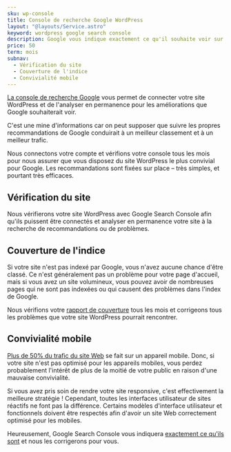```yaml
---
sku: wp-console
title: Console de recherche Google WordPress
layout: "@layouts/Service.astro"
keyword: wordpress google search console
description: Google vous indique exactement ce qu'il souhaite voir sur votre site Web dans une console que vous pouvez connecter. Nous mettons en œuvre toutes ses suggestions chaque mois afin qu'il n'y ait aucune conjecture si vous faites les choses correctement.
price: 50
term: mois
subnav:
  - Vérification du site
  - Couverture de l'indice
  - Convivialité mobile
---
```


[La console de recherche Google](https://search.google.com/search-console/about) vous permet de connecter votre site WordPress et de l'analyser en permanence pour les améliorations que Google souhaiterait voir.

C'est une mine d'informations car on peut supposer que suivre les propres recommandations de Google conduirait à un meilleur classement et à un meilleur trafic.

Nous connectons votre compte et vérifions votre console tous les mois pour nous assurer que vous disposez du site WordPress le plus convivial pour Google. Les recommandations sont fixées sur place – très simples, et pourtant très efficaces.

## Vérification du site

Nous vérifierons votre site WordPress avec Google Search Console afin qu'ils puissent être connectés et analyser en permanence votre site à la recherche de recommandations ou de problèmes.

## Couverture de l'indice

Si votre site n'est pas indexé par Google, vous n'avez aucune chance d'être classé. Ce n'est généralement pas un problème pour votre page d'accueil, mais si vous avez un site volumineux, vous pouvez avoir de nombreuses pages qui ne sont pas indexées ou qui causent des problèmes dans l'index de Google.

Nous vérifions votre [rapport de couverture](https://support.google.com/webmasters/answer/7440203) tous les mois et corrigeons tous les problèmes que votre site WordPress pourrait rencontrer.

## Convivialité mobile

[Plus de 50% du trafic du site Web](https://www.statista.com/statistics/277125/share-of-website-traffic-coming-from-mobile-devices) se fait sur un appareil mobile. Donc, si votre site n'est pas optimisé pour les appareils mobiles, vous perdez probablement l'intérêt de plus de la moitié de votre public en raison d'une mauvaise convivialité.

Si vous avez pris soin de rendre votre site responsive, c'est effectivement la meilleure stratégie ! Cependant, toutes les interfaces utilisateur de sites réactifs ne font pas la différence. Certains modèles d'interface utilisateur et fonctionnels doivent être respectés afin d'avoir un site Web correctement optimisé pour les mobiles.

Heureusement, Google Search Console vous indiquera [exactement ce qu'ils sont](https://support.google.com/webmasters/answer/9063469) et nous les corrigerons pour vous.
